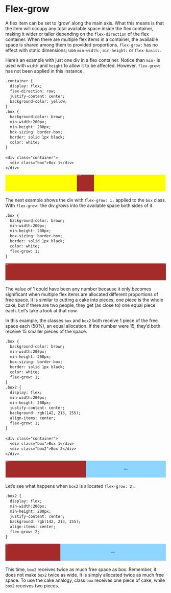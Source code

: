 # Flex-grow

A flex item can be set to ‘grow’ along the main axis. What this means is that the item will occupy any total available space inside the flex container, making it wider or taller depending on the ```flex-direction``` of the flex container. When there are multiple flex items in a container, the available space is shared among them to provided proportions. ```flex-grow:``` has no effect with static dimensions; use ```min-width:```, ```min-height:``` or ```flex-basis:```.

Here’s an example with just one div in a flex container. Notice than ```min-``` is used with ```width``` and ```height``` to allow it to be affected. However, ```flex-grow:``` has not been applied in this instance.

```
.container {
  display: flex;
  flex-direction: row;
  justify-content: center;
  background-color: yellow;
}
.box {
  background-color: brown;
  min-width:200px;
  min-height: 200px;
  box-sizing: border-box;
  border: solid 1px black;
  color: white;
}

<div class="container">
  <div class="box">Box 1</div>
</div>
```
![alt text](https://raw.githubusercontent.com/leebut/Flexbox-Images/master/flex-grow-no-grow.png "flex-grow: not applied")

The next example shows the div with ```flex-grow: 1;``` applied to the ```box``` class. With ```flex-grow:``` the div *grows* into the available space both sides of it.
```
.box {
  background-color: brown;
  min-width:200px;
  min-height: 200px;
  box-sizing: border-box;
  border: solid 1px black;
  color: white;
  flex-grow: 1;
}
```
![alt text](https://github.com/leebut/Flexbox-Images/blob/master/flex-grow-one-item.png?raw=true "One flex item, flex-grow: 1;")

The value of 1 could have been any number because it only becomes significant when multiple flex items are allocated different proportions of free space. It is similar to cutting a cake into pieces, one piece is the whole cake, but if there are two people, they get (as close to) one equal piece each. Let’s take a look at that now.

In this example, the classes ```box``` and ```box2``` both receive 1 piece of the free space each (50%), an equal allocation. If the number were 15, they’d both receive 15 smaller pieces of the space.
```
.box {
  background-color: brown;
  min-width:200px;
  min-height: 200px;
  box-sizing: border-box;
  border: solid 1px black;
  color: white;
  flex-grow: 1;
}
.box2 {
  display: flex;
  min-width:200px;
  min-height: 200px;
  justify-content: center;
  background: rgb(142, 213, 255);
  align-items: center;
  flex-grow: 1;
}

<div class="container">
  <div class="box">Box 1</div>
  <div class="box2">Box 2</div>
</div>
```
![alt text](https://raw.githubusercontent.com/leebut/Flexbox-Images/master/flex-grow-two-items-grow-val-1.png "Two flex items receiving flex-grow: 1;")

Let’s see what happens when ```box2``` is allocated ```flex-grow: 2;```.
```
.box2 {
  display: flex;
  min-width:200px;
  min-height: 200px;
  justify-content: center;
  background: rgb(142, 213, 255);
  align-items: center;
  flex-grow: 2;
}
```
![alt text](https://raw.githubusercontent.com/leebut/Flexbox-Images/master/flex-grow-two-items-grow-val-1%2B2.png "One item receives flex-grow: 1, the other receives flex-grow: 2")

This time, ```box2``` receives twice as much free space as box. Remember, it does not make ```box2``` twice as wide. It is simply allocated twice as much free space. To use the cake analogy, class ```box``` receives one piece of cake, while ```box2``` receives two pieces.
